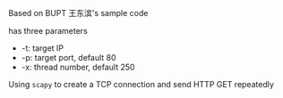 Based on BUPT 王东滨's sample code

has three parameters

- -t: target IP
- -p: target port, default 80
- -x: thread number, default 250

Using `scapy` to create a TCP connection and send HTTP GET repeatedly